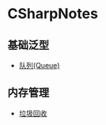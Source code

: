 # CSharpNotes

## 基础泛型
* [队列(Queue)](Generic/Queue.md)

## 内存管理
* [垃圾回收](GarbageCollection/README.md)